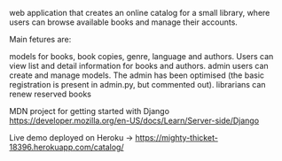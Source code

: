 web application that creates an online catalog for a small library, where users can browse available books and manage their accounts.

Main fetures are:

  models for books, book copies, genre, language and authors.
  Users can view list and detail information for books and authors.
  admin users can create and manage models. The admin has been optimised (the basic registration is present in admin.py, but commented out).
  librarians can renew reserved books

MDN project for getting started with Django https://developer.mozilla.org/en-US/docs/Learn/Server-side/Django

Live demo deployed on Heroku -> https://mighty-thicket-18396.herokuapp.com/catalog/
